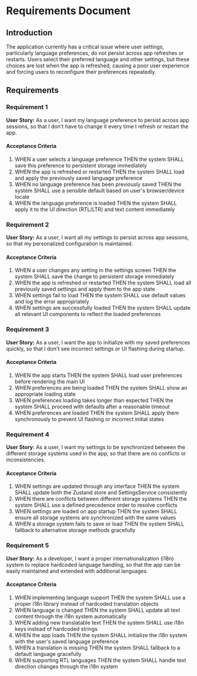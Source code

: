 # Requirements Document

## Introduction

The application currently has a critical issue where user settings, particularly language preferences, do not persist across app refreshes or restarts. Users select their preferred language and other settings, but these choices are lost when the app is refreshed, causing a poor user experience and forcing users to reconfigure their preferences repeatedly.

## Requirements

### Requirement 1

**User Story:** As a user, I want my language preference to persist across app sessions, so that I don't have to change it every time I refresh or restart the app.

#### Acceptance Criteria

1. WHEN a user selects a language preference THEN the system SHALL save this preference to persistent storage immediately
2. WHEN the app is refreshed or restarted THEN the system SHALL load and apply the previously saved language preference
3. WHEN no language preference has been previously saved THEN the system SHALL use a sensible default based on user's browser/device locale
4. WHEN the language preference is loaded THEN the system SHALL apply it to the UI direction (RTL/LTR) and text content immediately

### Requirement 2

**User Story:** As a user, I want all my settings to persist across app sessions, so that my personalized configuration is maintained.

#### Acceptance Criteria

1. WHEN a user changes any setting in the settings screen THEN the system SHALL save the change to persistent storage immediately
2. WHEN the app is refreshed or restarted THEN the system SHALL load all previously saved settings and apply them to the app state
3. WHEN settings fail to load THEN the system SHALL use default values and log the error appropriately
4. WHEN settings are successfully loaded THEN the system SHALL update all relevant UI components to reflect the loaded preferences

### Requirement 3

**User Story:** As a user, I want the app to initialize with my saved preferences quickly, so that I don't see incorrect settings or UI flashing during startup.

#### Acceptance Criteria

1. WHEN the app starts THEN the system SHALL load user preferences before rendering the main UI
2. WHEN preferences are being loaded THEN the system SHALL show an appropriate loading state
3. WHEN preferences loading takes longer than expected THEN the system SHALL proceed with defaults after a reasonable timeout
4. WHEN preferences are loaded THEN the system SHALL apply them synchronously to prevent UI flashing or incorrect initial states

### Requirement 4

**User Story:** As a user, I want my settings to be synchronized between the different storage systems used in the app, so that there are no conflicts or inconsistencies.

#### Acceptance Criteria

1. WHEN settings are updated through any interface THEN the system SHALL update both the Zustand store and SettingsService consistently
2. WHEN there are conflicts between different storage systems THEN the system SHALL use a defined precedence order to resolve conflicts
3. WHEN settings are loaded on app startup THEN the system SHALL ensure all storage systems are synchronized with the same values
4. WHEN a storage system fails to save or load THEN the system SHALL fallback to alternative storage methods gracefully

### Requirement 5

**User Story:** As a developer, I want a proper internationalization (i18n) system to replace hardcoded language handling, so that the app can be easily maintained and extended with additional languages.

#### Acceptance Criteria

1. WHEN implementing language support THEN the system SHALL use a proper i18n library instead of hardcoded translation objects
2. WHEN language is changed THEN the system SHALL update all text content through the i18n system automatically
3. WHEN adding new translatable text THEN the system SHALL use i18n keys instead of hardcoded strings
4. WHEN the app loads THEN the system SHALL initialize the i18n system with the user's saved language preference
5. WHEN a translation is missing THEN the system SHALL fallback to a default language gracefully
6. WHEN supporting RTL languages THEN the system SHALL handle text direction changes through the i18n system